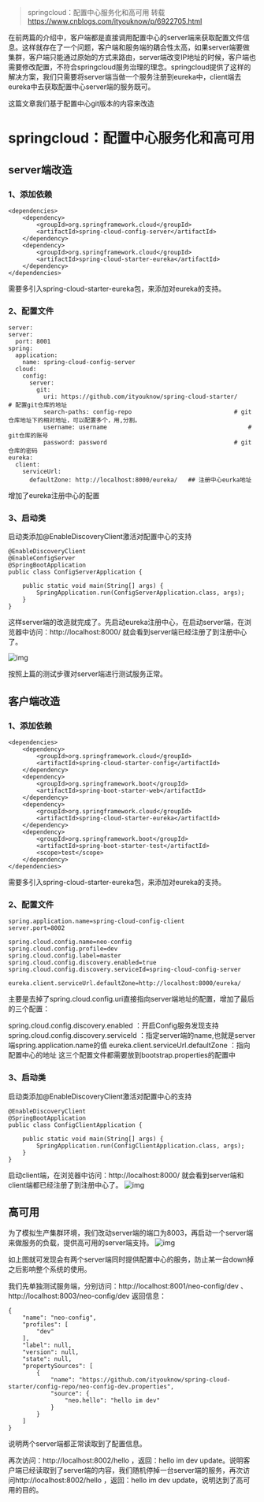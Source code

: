 >springcloud：配置中心服务化和高可用 转载 https://www.cnblogs.com/ityouknow/p/6922705.html

在前两篇的介绍中，客户端都是直接调用配置中心的server端来获取配置文件信息。这样就存在了一个问题，客户端和服务端的耦合性太高，如果server端要做集群，客户端只能通过原始的方式来路由，server端改变IP地址的时候，客户端也需要修改配置，不符合springcloud服务治理的理念。springcloud提供了这样的解决方案，我们只需要将server端当做一个服务注册到eureka中，client端去eureka中去获取配置中心server端的服务既可。

这篇文章我们基于配置中心git版本的内容来改造

# springcloud：配置中心服务化和高可用

## server端改造
### 1、添加依赖
```
<dependencies>
	<dependency>
		<groupId>org.springframework.cloud</groupId>
		<artifactId>spring-cloud-config-server</artifactId>
	</dependency>
	<dependency>
		<groupId>org.springframework.cloud</groupId>
		<artifactId>spring-cloud-starter-eureka</artifactId>
	</dependency>
</dependencies>
```
需要多引入spring-cloud-starter-eureka包，来添加对eureka的支持。

### 2、配置文件
```
server:
server:
  port: 8001
spring:
  application:
    name: spring-cloud-config-server
  cloud:
    config:
      server:
        git:
          uri: https://github.com/ityouknow/spring-cloud-starter/     # 配置git仓库的地址
          search-paths: config-repo                             # git仓库地址下的相对地址，可以配置多个，用,分割。
          username: username                                        # git仓库的账号
          password: password                                    # git仓库的密码
eureka:
  client:
    serviceUrl:
      defaultZone: http://localhost:8000/eureka/   ## 注册中心eurka地址
```
增加了eureka注册中心的配置

### 3、启动类
启动类添加@EnableDiscoveryClient激活对配置中心的支持
```
@EnableDiscoveryClient
@EnableConfigServer
@SpringBootApplication
public class ConfigServerApplication {

	public static void main(String[] args) {
		SpringApplication.run(ConfigServerApplication.class, args);
	}
}
```
这样server端的改造就完成了。先启动eureka注册中心，在启动server端，在浏览器中访问：http://localhost:8000/ 就会看到server端已经注册了到注册中心了。

![img](http://favorites.ren/assets/images/2017/springcloud/eureka-config01.jpg)

按照上篇的测试步骤对server端进行测试服务正常。

## 客户端改造
### 1、添加依赖
```
<dependencies>
	<dependency>
		<groupId>org.springframework.cloud</groupId>
		<artifactId>spring-cloud-starter-config</artifactId>
	</dependency>
	<dependency>
		<groupId>org.springframework.boot</groupId>
		<artifactId>spring-boot-starter-web</artifactId>
	</dependency>
	<dependency>
		<groupId>org.springframework.cloud</groupId>
		<artifactId>spring-cloud-starter-eureka</artifactId>
	</dependency>
	<dependency>
		<groupId>org.springframework.boot</groupId>
		<artifactId>spring-boot-starter-test</artifactId>
		<scope>test</scope>
	</dependency>
</dependencies>
```
需要多引入spring-cloud-starter-eureka包，来添加对eureka的支持。

### 2、配置文件
```
spring.application.name=spring-cloud-config-client
server.port=8002

spring.cloud.config.name=neo-config
spring.cloud.config.profile=dev
spring.cloud.config.label=master
spring.cloud.config.discovery.enabled=true
spring.cloud.config.discovery.serviceId=spring-cloud-config-server

eureka.client.serviceUrl.defaultZone=http://localhost:8000/eureka/
```
主要是去掉了spring.cloud.config.uri直接指向server端地址的配置，增加了最后的三个配置：

spring.cloud.config.discovery.enabled ：开启Config服务发现支持
spring.cloud.config.discovery.serviceId ：指定server端的name,也就是server端spring.application.name的值
eureka.client.serviceUrl.defaultZone ：指向配置中心的地址
这三个配置文件都需要放到bootstrap.properties的配置中

### 3、启动类
启动类添加@EnableDiscoveryClient激活对配置中心的支持
```
@EnableDiscoveryClient
@SpringBootApplication
public class ConfigClientApplication {

	public static void main(String[] args) {
		SpringApplication.run(ConfigClientApplication.class, args);
	}
}
```
启动client端，在浏览器中访问：http://localhost:8000/ 就会看到server端和client端都已经注册了到注册中心了。
![img](http://favorites.ren/assets/images/2017/springcloud/eureka-config02.jpg)


## 高可用
为了模拟生产集群环境，我们改动server端的端口为8003，再启动一个server端来做服务的负载，提供高可用的server端支持。
![img](http://favorites.ren/assets/images/2017/springcloud/eureka-config03.jpg)


如上图就可发现会有两个server端同时提供配置中心的服务，防止某一台down掉之后影响整个系统的使用。

我们先单独测试服务端，分别访问：http://localhost:8001/neo-config/dev 、http://localhost:8003/neo-config/dev 返回信息：
```
{
    "name": "neo-config", 
    "profiles": [
        "dev"
    ], 
    "label": null, 
    "version": null, 
    "state": null, 
    "propertySources": [
        {
            "name": "https://github.com/ityouknow/spring-cloud-starter/config-repo/neo-config-dev.properties", 
            "source": {
                "neo.hello": "hello im dev"
            }
        }
    ]
}
```
说明两个server端都正常读取到了配置信息。

再次访问：http://localhost:8002/hello ，返回：hello im dev update。说明客户端已经读取到了server端的内容，我们随机停掉一台server端的服务，再次访问http://localhost:8002/hello ，返回：hello im dev update，说明达到了高可用的目的。
